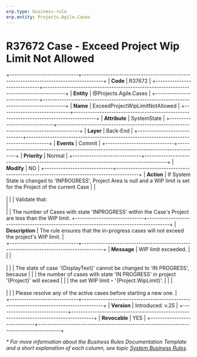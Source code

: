 ```yaml
---
erp.type: business-rule
erp.entity: Projects.Agile.Cases
---
```


# R37672 Case - Exceed Project Wip Limit Not Allowed
+-----------------------------+---------------------------------------------------------------------------------------+
| **Code**                    | R37672                                                                                |
+-----------------------------+---------------------------------------------------------------------------------------+
| **Entity**                  | @Projects.Agile.Cases                                                                 |
+-----------------------------+---------------------------------------------------------------------------------------+
| **Name**                    | ExceedProjectWipLimitNotAllowed                                                       |
+-----------------------------+---------------------------------------------------------------------------------------+
| **Attribute**               | SystemState                                                                           |
+-----------------------------+---------------------------------------------------------------------------------------+
| **Layer**                   | Back-End                                                                              |
+-----------------------------+---------------------------------------------------------------------------------------+
| **Events**                  | Commit                                                                                |
+-----------------------------+---------------------------------------------------------------------------------------+
| **Priority**                | Normal                                                                                |
+-----------------------------+---------------------------------------------------------------------------------------+
| **Modify**                  | NO                                                                                    |
+-----------------------------+---------------------------------------------------------------------------------------+
| **Action**                  | If System State is changed to 'INPROGRESS', Project Area is null and a WIP limit is set for the Project of the current Case
|                             | <br></br>                                                                             |
|                             | Validate that:<br>                                                                    |   
|                             | The number of Cases with state 'INPROGRESS' within the Case's Project are less than the WIP limit.
+-----------------------------+---------------------------------------------------------------------------------------+
| **Description**             | The rule ensures that the in-progress cases will not exceed the project's WIP limit.  |  
+-----------------------------+---------------------------------------------------------------------------------------+
| **Message**                 | WIP limit exceeded.                                                                   |
|                             | <br></br>                                                                             |
|                             | The state of case '{DisplayText}' cannot be changed to 'IN PROGRESS', because         |
|                             | the number of cases with state 'IN PROGRESS' in project '{Project}' will exceed       |
|                             | the set WIP limit – '{Project.WipLimit}'.                                             |
|                             | <br></br>                                                                             |
|                             | Please resolve any of the active cases before starting a new one.                     |                        
+-----------------------------+---------------------------------------------------------------------------------------+
| **Version**                 | Introduced: v.25                                                                      |
+-----------------------------+---------------------------------------------------------------------------------------+
| **Revocable**               | YES                                                                                   |
+-----------------------------+---------------------------------------------------------------------------------------+

*\* For more information about the Business Rules Documentation Template and a short explanation of each column, see
topic [System Business Rules](../templates/template-description-system-business-rules.md).*
